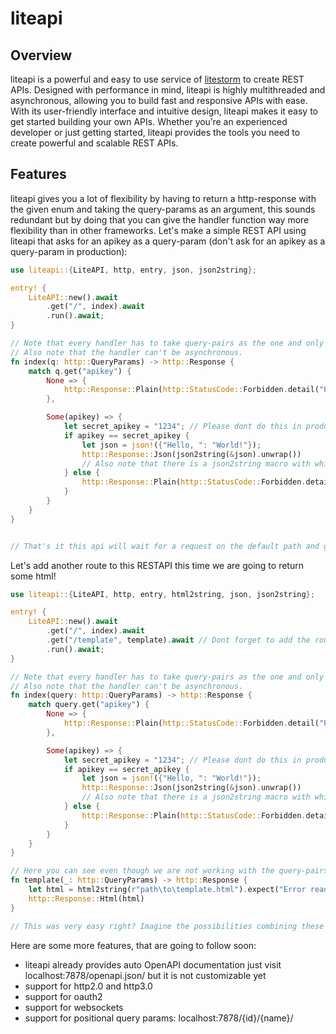 # liteapi

## Overview

liteapi is a powerful and easy to use service of [litestorm](https://github.com/Kleinmarb/litestorm) to create REST APIs.
Designed with performance in mind, liteapi is highly multithreaded and asynchronous, allowing you to build fast and responsive APIs with ease.
With its user-friendly interface and intuitive design, liteapi makes it easy to get started building your own APIs. Whether you’re an experienced developer or just getting started, liteapi provides the tools you need to create powerful and scalable REST APIs.

## Features

liteapi gives you a lot of flexibility by having to return a http-response with the given enum and taking the query-params as an argument,
this sounds redundant but by doing that you can give the handler function way more flexibility than in other frameworks.
Let's make a simple REST API using liteapi that asks for an apikey as a query-param (don't ask for an apikey as a query-param in production):

``` rust
use liteapi::{LiteAPI, http, entry, json, json2string};

entry! {
    LiteAPI::new().await
        .get("/", index).await
        .run().await;
}

// Note that every handler has to take query-pairs as the one and only argument.
// Also note that the handler can't be asynchronous.
fn index(q: http::QueryParams) -> http::Response {
    match q.get("apikey") {
        None => {
            http::Response::Plain(http::StatusCode::Forbidden.detail("Please provide an apikey!"))
        },

        Some(apikey) => {
            let secret_apikey = "1234"; // Please dont do this in production
            if apikey == secret_apikey {
                let json = json!({"Hello, ": "World!"});
                http::Response::Json(json2string(&json).unwrap())
                // Also note that there is a json2string macro with which you can turn anything into json in liteapi
            } else {
                http::Response::Plain(http::StatusCode::Forbidden.detail("The apikey is wrong!"))
            }
        }
    }
}


// That's it this api will wait for a request on the default path and give a Forbidden if the apikey is not provided or wrong
```


Let's add another route to this RESTAPI this time we are going to return some html!

```rust
use liteapi::{LiteAPI, http, entry, html2string, json, json2string};

entry! {
    LiteAPI::new().await
        .get("/", index).await
        .get("/template", template).await // Dont forget to add the route here
        .run().await;
}

// Note that every handler has to take query-pairs as the one and only argument.
// Also note that the handler can't be asynchronous.
fn index(query: http::QueryParams) -> http::Response {
    match query.get("apikey") {
        None => {
            http::Response::Plain(http::StatusCode::Forbidden.detail("Please provide an apikey!"))
        },

        Some(apikey) => {
            let secret_apikey = "1234"; // Please dont do this in production
            if apikey == secret_apikey {
                let json = json!({"Hello, ": "World!"});
                http::Response::Json(json2string(&json).unwrap())
                // Also note that there is a json2string macro with which you can turn anything into json in liteapi
            } else {
                http::Response::Plain(http::StatusCode::Forbidden.detail("The apikey is wrong!"))
            }
        }
    }
}

// Here you can see even though we are not working with the query-pairs we have to take them as an argument
fn template(_: http::QueryParams) -> http::Response {
    let html = html2string(r"path\to\template.html").expect("Error reading the html!");
    http::Response::Html(html)
}

// This was very easy right? Imagine the possibilities combining these two routes
```

Here are some more features, that are going to follow soon:

- liteapi already provides auto OpenAPI documentation just visit localhost:7878/openapi.json/ but it is not customizable yet
- support for http2.0 and http3.0
- support for oauth2 
- support for websockets
- support for positional query params: localhost:7878/{id}/{name}/
